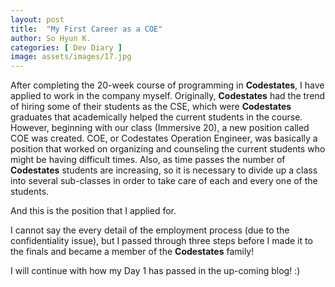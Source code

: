 ```yaml
---
layout: post
title:  "My First Career as a COE"
author: So Hyun K.
categories: [ Dev Diary ]
image: assets/images/17.jpg
---
```


After completing the 20-week course of programming in **Codestates**, I have applied to work in the company myself.
Originally, **Codestates** had the trend of hiring some of their students as the CSE, which were **Codestates** graduates that academically helped the current students in the course.
However, beginning with our class (Immersive 20), a new position called COE was created.
COE, or Codestates Operation Engineer, was basically a position that worked on organizing and counseling the current students who might be having difficult times.
Also, as time passes the number of **Codestates** students are increasing, so it is necessary to divide up a class into several sub-classes in order to take care of each and every one of the students.

And this is the position that I applied for.

I cannot say the every detail of the employment process (due to the confidentiality issue), but I passed through three steps before I made it to the finals and became a member of the **Codestates** family!

I will continue with how my Day 1 has passed in the up-coming blog! :)
